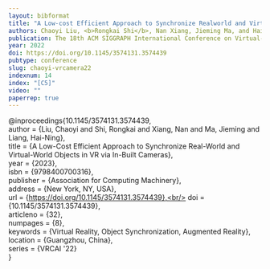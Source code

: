 ```yaml
---
layout: bibformat
title: "A Low-cost Efficient Approach to Synchronize Realworld and Virtual-world Objects in VR via In-built Cameras"
authors: Chaoyi Liu, <b>Rongkai Shi</b>, Nan Xiang, Jieming Ma, and Hai-Ning Liang
publication: The 18th ACM SIGGRAPH International Conference on Virtual-Reality Continuum and its Applications in Industry (VRCAI ’22)
year: 2022
doi: https://doi.org/10.1145/3574131.3574439
pubtype: conference
slug: chaoyi-vrcamera22
indexnum: 14
index: "[C5]"
video: ""
paperrep: true
---
```


@inproceedings{10.1145/3574131.3574439, <br/>
author = {Liu, Chaoyi and Shi, Rongkai and Xiang, Nan and Ma, Jieming and Liang, Hai-Ning},<br/>
title = {A Low-Cost Efficient Approach to Synchronize Real-World and Virtual-World Objects in VR via In-Built Cameras},<br/>
year = {2023}, <br/>
isbn = {9798400700316},<br/>
publisher = {Association for Computing Machinery},<br/>
address = {New York, NY, USA},<br/>
url = {https://doi.org/10.1145/3574131.3574439},<br/>
doi = {10.1145/3574131.3574439},<br/>
articleno = {32},<br/>
numpages = {8},<br/>
keywords = {Virtual Reality, Object Synchronization, Augmented Reality},<br/>
location = {Guangzhou, China},<br/>
series = {VRCAI '22}<br/>
}